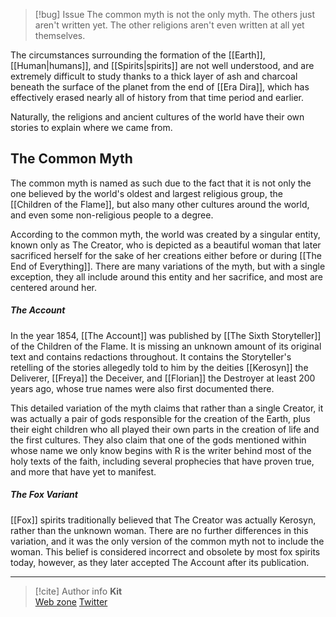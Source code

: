 > [!bug] Issue
> The common myth is not the only myth. The others just aren't written yet. The other religions aren't even written at all yet themselves.

The circumstances surrounding the formation of the [[Earth]], [[Human|humans]], and [[Spirits|spirits]] are not well understood, and are extremely difficult to study thanks to a thick layer of ash and charcoal beneath the surface of the planet from the end of [[Era Dira]], which has effectively erased nearly all of history from that time period and earlier.

Naturally, the religions and ancient cultures of the world have their own stories to explain where we came from.

## The Common Myth

The common myth is named as such due to the fact that it is not only the one believed by the world's oldest and largest religious group, the [[Children of the Flame]], but also many other cultures around the world, and even some non-religious people to a degree.

According to the common myth, the world was created by a singular entity, known only as The Creator, who is depicted as a beautiful woman that later sacrificed herself for the sake of her creations either before or during [[The End of Everything]]. There are many variations of the myth, but with a single exception, they all include around this entity and her sacrifice, and most are centered around her.

##### The Account

In the year 1854, [[The Account]] was published by [[The Sixth Storyteller]] of the Children of the Flame. It is missing an unknown amount of its original text and contains redactions throughout. It contains the Storyteller's retelling of the stories allegedly told to him by the deities [[Kerosyn]] the Deliverer, [[Freya]] the Deceiver, and [[Florian]] the Destroyer at least 200 years ago, whose true names were also first documented there.

This detailed variation of the myth claims that rather than a single Creator, it was actually a pair of gods responsible for the creation of the Earth, plus their eight children who all played their own parts in the creation of life and the first cultures. They also claim that one of the gods mentioned within whose name we only know begins with R is the writer behind most of the holy texts of the faith, including several prophecies that have proven true, and more that have yet to manifest.

##### The Fox Variant

[[Fox]] spirits traditionally believed that The Creator was actually Kerosyn, rather than the unknown woman. There are no further differences in this variation, and it was the only version of the common myth not to include the woman. This belief is considered incorrect and obsolete by most fox spirits today, however, as they later accepted The Account after its publication.

-----
> [!cite] Author info
> **Kit**\
> [Web zone](https://kitabe.link) [Twitter](https://twitter.com/Kerosyn_)